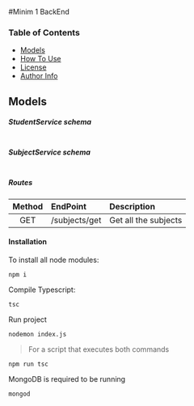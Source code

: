#Minim 1 BackEnd

### Table of Contents
- [Models](#models)
- [How To Use](#how-to-use)
- [License](#license)
- [Author Info](#author-info)

## Models

##### StudentService schema

```javascript

```

##### SubjectService schema

```javascript

```
##### Routes
| Method | EndPoint | Description |
| :---:| :--- | :--- |
|GET|/subjects/get|Get all the subjects|

#### Installation

To install all node modules:

```
npm i
```



Compile Typescript:
```
tsc
```
Run project
```
nodemon index.js
```
>For a script that executes both commands
```
npm run tsc
```    

MongoDB is required to be running

```
mongod
```

